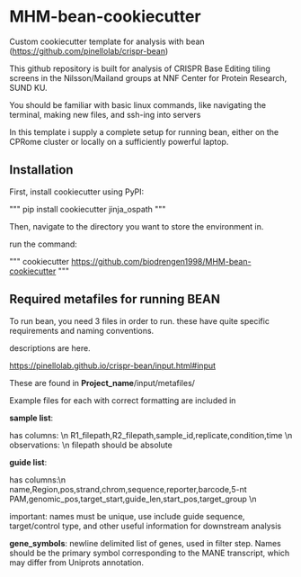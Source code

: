 # MHM-bean-cookiecutter
Custom cookiecutter template for analysis with bean (https://github.com/pinellolab/crispr-bean)

This github repository is built for analysis of CRISPR Base Editing tiling screens in the Nilsson/Mailand groups at NNF Center for Protein Research, SUND KU. 

You should be familiar with basic linux commands, like navigating the terminal, making new files, and ssh-ing into servers

In this template i supply a complete setup for running bean, either on the CPRome cluster or locally on a sufficiently powerful laptop.

## Installation

First, install cookiecutter using PyPI:

"""
pip install cookiecutter jinja_ospath
"""

Then, navigate to the directory you want to store the environment in.

run the command:

"""
cookiecutter https://github.com/biodrengen1998/MHM-bean-cookiecutter
"""

## Required metafiles for running BEAN

To run bean, you need 3 files in order to run. these have quite specific requirements and naming conventions.

descriptions are here.

https://pinellolab.github.io/crispr-bean/input.html#input

These are found in **Project_name**/input/metafiles/

Example files for each with correct formatting are included in 

**sample list**:

has columns: \n
R1_filepath,R2_filepath,sample_id,replicate,condition,time \n
observations: \n
filepath should be absolute

**guide list**:

has columns:\n
name,Region,pos,strand,chrom,sequence,reporter,barcode,5-nt PAM,genomic_pos,target_start,guide_len,start_pos,target_group \n

important: names must be unique, use include guide sequence, target/control type, and other useful information for downstream analysis

**gene_symbols**:
newline delimited list of genes, used in filter step. Names should be the primary symbol corresponding to the MANE transcript, which may differ from Uniprots annotation. 




